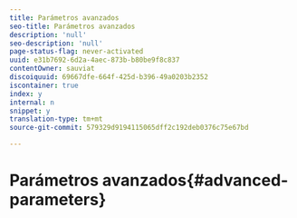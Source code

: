 ```yaml
---
title: Parámetros avanzados
seo-title: Parámetros avanzados
description: 'null'
seo-description: 'null'
page-status-flag: never-activated
uuid: e31b7692-6d2a-4aec-873b-b80be9f8c837
contentOwner: sauviat
discoiquuid: 69667dfe-664f-425d-b396-49a0203b2352
iscontainer: true
index: y
internal: n
snippet: y
translation-type: tm+mt
source-git-commit: 579329d9194115065dff2c192deb0376c75e67bd

---
```



# Parámetros avanzados{#advanced-parameters}

